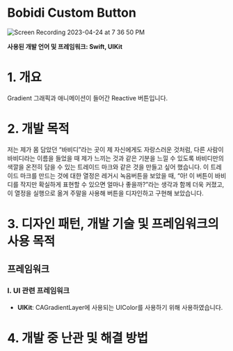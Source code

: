 # Bobidi Custom Button

![Screen Recording 2023-04-24 at 7 36 50 PM](https://user-images.githubusercontent.com/60580427/233976614-848d97cc-51fd-424e-b70d-0afd744c5308.gif)

**사용된 개발 언어 및 프레임워크: Swift, UIKit**

# 1. 개요
Gradient 그래픽과 애니메이션이 들어간 Reactive 버튼입니다.

# 2. 개발 목적
저는 제가 몸 담았던 “바비디”라는 곳이 제 자신에게도 자랑스러운 것처럼, 다른 사람이 바비디라는 이름을 들었을 때 제가 느끼는 것과 같은 기분을 느낄 수 있도록 바비디만의 색깔을 온전히 담을 수 있는 트레이드 마크와 같은 것을 만들고 싶어 했습니다. 
이 트레이드 마크를 만드는 것에 대한 열정은 레거시 녹음버튼을 보았을 때, “아! 이 버튼이 바비디를 작지만 확실하게 표현할 수 있으면 얼마나 좋을까?”라는 생각과 함께 더욱 커졌고, 이 열정을 실행으로 옮겨 주말을 사용해 버튼을 디자인하고 구현해 보았습니다.

# 3. 디자인 패턴, 개발 기술 및 프레임워크의 사용 목적
## 프레임워크
### I. UI 관련 프레임워크
- **UIKit**: CAGradientLayer에 사용되는 UIColor를 사용하기 위해 사용하였습니다. 

# 4. 개발 중 난관 및 해결 방법
